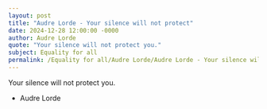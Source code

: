 ```yaml
---
layout: post
title: "Audre Lorde - Your silence will not protect"
date: 2024-12-28 12:00:00 -0000
author: Audre Lorde
quote: "Your silence will not protect you."
subject: Equality for all
permalink: /Equality for all/Audre Lorde/Audre Lorde - Your silence will not protect
---
```


Your silence will not protect you.

- Audre Lorde
